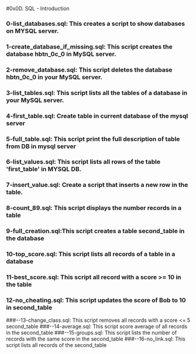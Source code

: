 #0x0D. SQL - Introduction
### 0-list_databases.sql: This creates a script to show databases on MYSQL server.
### 1-create_database_if_missing.sql: This script creates the database hbtn_0c_0 in MySQL server.
### 2-remove_database.sql: This script deletes the database hbtn_0c_0 in your MySQL server.
### 3-list_tables.sql: This script lists all the tables of a database in your MySQL server.
### 4-first_table.sql: Create table in current database of the mysql server
### 5-full_table.sql: This script print the full description of table from DB in mysql server
### 6-list_values.sql: This script lists all rows of the table 'first_table' in MYSQL DB.
### 7-insert_value.sql: Create a script that inserts a new row in the table.
### 8-count_89.sql: This script displays the number records in a table
### 9-full_creation.sql:This script creates a table second_table in the database 
### 10-top_score.sql: This script lists all records of a table in a database
### 11-best_score.sql: This script all record with a score >= 10 in the table
### 12-no_cheating.sql: This script updates the score of Bob to 10 in second_table
###--13-change_class.sql: This script removes all records with a score <= 5 second_table
###--14-average.sql: This script score average of all records in the second_table
###--15-groups.sql: This script lists the number of records with the same score in the second_table
###--16-no_link.sql: This script lists all records of the second_table
